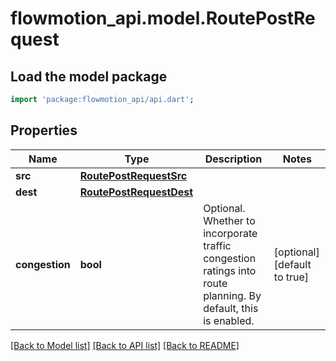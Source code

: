 # flowmotion_api.model.RoutePostRequest

## Load the model package
```dart
import 'package:flowmotion_api/api.dart';
```

## Properties
Name | Type | Description | Notes
------------ | ------------- | ------------- | -------------
**src** | [**RoutePostRequestSrc**](RoutePostRequestSrc.md) |  | 
**dest** | [**RoutePostRequestDest**](RoutePostRequestDest.md) |  | 
**congestion** | **bool** | Optional. Whether to incorporate traffic congestion ratings into route planning. By default, this is enabled. | [optional] [default to true]

[[Back to Model list]](../README.md#documentation-for-models) [[Back to API list]](../README.md#documentation-for-api-endpoints) [[Back to README]](../README.md)


